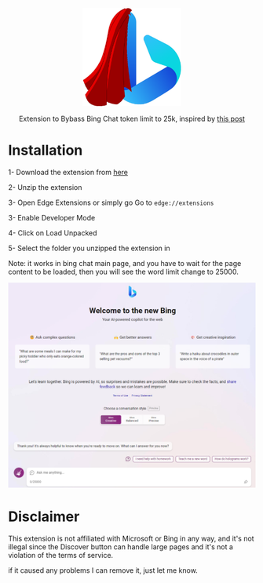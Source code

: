 <div align = "center">

<img src = "resources/superbing.png" width = 200 height = 200>

<br>

Extension to Bybass Bing Chat token limit to 25k, inspired by [this post](https://www.reddit.com/r/bing/comments/12ph7le/how_to_set_the_text_limit_on_bing_chat_to_25000/)

</div>


# Installation
1- Download the extension from [here](https://github.com/0ssamaak0/Super-Bing/archive/refs/heads/master.zip)

2- Unzip the extension

3- Open Edge Extensions or simply go Go to `edge://extensions`

3- Enable Developer Mode

4- Click on Load Unpacked

5- Select the folder you unzipped the extension in

Note: it works in bing chat main page, and you have to wait for the page content to be loaded, then you will see the word limit change to 25000.

![screenshot](resources/screenshot.png)


# Disclaimer
This extension is not affiliated with Microsoft or Bing in any way, and it's not illegal since the Discover button can handle large pages and it's not a violation of the terms of service.

if it caused any problems I can remove it, just let me know.